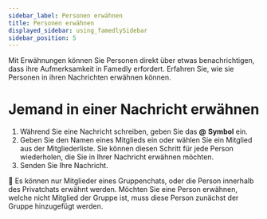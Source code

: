 ```yaml
---
sidebar_label: Personen erwähnen
title: Personen erwähnen
displayed_sidebar: using_famedlySidebar
sidebar_position: 5
---
```


Mit Erwähnungen können Sie Personen direkt über etwas benachrichtigen, dass ihre Aufmerksamkeit in Famedly erfordert. Erfahren Sie, wie sie Personen in ihren Nachrichten erwähnen können.

# **Jemand in einer Nachricht erwähnen**

1. Während Sie eine Nachricht schreiben, geben Sie das **@** **Symbol** ein.
2. Geben Sie den Namen eines Mitglieds ein oder wählen Sie ein Mitglied aus der Mitgliederliste. Sie können diesen Schritt für jede Person wiederholen, die Sie in Ihrer Nachricht erwähnen möchten.
3. Senden Sie Ihre Nachricht.

<aside>
🚧 Es können nur Mitglieder eines Gruppenchats, oder die Person innerhalb des Privatchats erwähnt werden. Möchten Sie eine Person erwähnen, welche nicht Mitglied der Gruppe ist, muss diese Person zunächst der Gruppe hinzugefügt werden.

</aside>